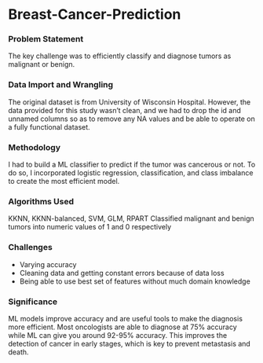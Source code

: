 # Breast-Cancer-Prediction
### Problem Statement
The key challenge was to efficiently classify and diagnose tumors as malignant or benign.

### Data Import and Wrangling
The original dataset is from University of Wisconsin Hospital. However, the data provided for this study wasn’t clean, and we had to drop the id and unnamed columns so as to remove any NA values and be able to operate on a fully functional dataset.

### Methodology
I had to build a ML classifier to predict if the tumor was cancerous or not. To do so, I incorporated logistic regression, classification, and class imbalance to create the most efficient model.

### Algorithms Used
KKNN, KKNN-balanced, SVM, GLM, RPART
Classified malignant and benign tumors into numeric values of 1 and 0 respectively

### Challenges
- Varying accuracy 
- Cleaning data and getting constant errors because of data loss
- Being able to use best set of features without much domain knowledge

### Significance
ML models improve accuracy and are useful tools to make the diagnosis more efficient. Most oncologists are able to diagnose at 75% accuracy while ML can give you around 92-95% accuracy. This improves the detection of cancer in early stages, which is key to prevent metastasis and death. 
